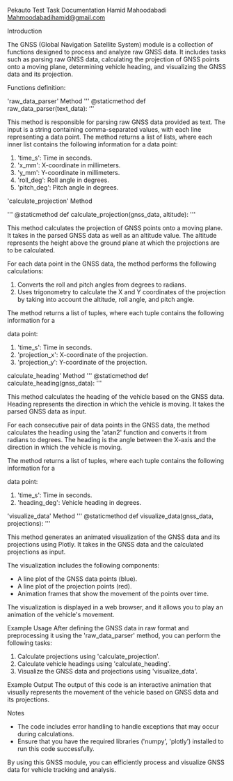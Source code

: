 Pekauto Test Task Documentation
Hamid Mahoodabadi
Mahmoodabadihamid@gmail.com

Introduction

The GNSS (Global Navigation Satellite System) module is a collection of functions designed to process and analyze raw GNSS data. It includes tasks such as parsing raw GNSS data, calculating the projection of GNSS points onto a moving plane, determining vehicle heading, and visualizing the GNSS data and its projection.

Functions definition:

'raw_data_parser' Method
'''
@staticmethod
def raw_data_parser(text_data):
‘''

This method is responsible for parsing raw GNSS data provided as text. The input is a string containing comma-separated values, with each line representing a data point. The method returns a list of lists, where each inner list contains the following information for a data point:

1. 'time_s': Time in seconds.
2. 'x_mm': X-coordinate in millimeters.
3. 'y_mm': Y-coordinate in millimeters.
4. 'roll_deg': Roll angle in degrees.
5. 'pitch_deg': Pitch angle in degrees.

'calculate_projection' Method

'''
@staticmethod
def calculate_projection(gnss_data, altitude):
'''

This method calculates the projection of GNSS points onto a moving plane. It takes in the parsed GNSS data as well as an altitude value. The altitude represents the height above the ground plane at which the projections are to be calculated.

For each data point in the GNSS data, the method performs the following calculations:

1. Converts the roll and pitch angles from degrees to radians.
2. Uses trigonometry to calculate the X and Y coordinates of the projection by taking into account the altitude, roll angle, and pitch angle.

The method returns a list of tuples, where each tuple contains the following information for a 

data point:
1. 'time_s': Time in seconds.
2. 'projection_x': X-coordinate of the projection.
3. 'projection_y': Y-coordinate of the projection.


calculate_heading' Method
'''
@staticmethod
def calculate_heading(gnss_data):
'''

This method calculates the heading of the vehicle based on the GNSS data. Heading represents the direction in which the vehicle is moving. It takes the parsed GNSS data as input.

For each consecutive pair of data points in the GNSS data, the method calculates the heading using the 'atan2' function and converts it from radians to degrees. The heading is the angle between the X-axis and the direction in which the vehicle is moving.

The method returns a list of tuples, where each tuple contains the following information for a 

data point:
1. 'time_s': Time in seconds.
2. 'heading_deg': Vehicle heading in degrees.

'visualize_data' Method
'''
@staticmethod
def visualize_data(gnss_data, projections):
'''

This method generates an animated visualization of the GNSS data and its projections using Plotly. It takes in the GNSS data and the calculated projections as input.

The visualization includes the following components:
- A line plot of the GNSS data points (blue).
- A line plot of the projection points (red).
- Animation frames that show the movement of the points over time.

The visualization is displayed in a web browser, and it allows you to play an animation of the vehicle's movement.


Example Usage
After defining the GNSS data in raw format and preprocessing it using the 'raw_data_parser' method, you can perform the following tasks:

1. Calculate projections using 'calculate_projection'.
2. Calculate vehicle headings using 'calculate_heading'.
3. Visualize the GNSS data and projections using 'visualize_data'.


Example Output
The output of this code is an interactive animation that visually represents the movement of the vehicle based on GNSS data and its projections.


Notes
- The code includes error handling to handle exceptions that may occur during calculations.
- Ensure that you have the required libraries ('numpy', 'plotly’) installed to run this code successfully.

By using this GNSS module, you can efficiently process and visualize GNSS data for vehicle tracking and analysis.

